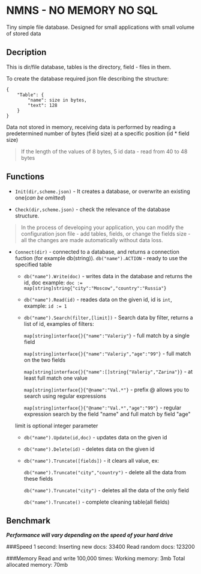 # NMNS - NO MEMORY NO SQL

Tiny simple file database. Designed for small applications with small volume of stored data

## Decription
This is dir/file database, tables is the directory, field - files in them.

To create the database required json file describing the structure:

	{
		"Table": {
			"name": size in bytes,
			"text": 128
		}
	}

Data not stored in memory, receiving data is performed by reading a predetermined number of bytes (field size) at a specific position (id * field size)

> If the length of the values of 8 bytes, 5 id data - read from 40 to 48 bytes


## Functions

- `Init(dir,scheme.json)` - It creates a database, or overwrite an existing one(*can be omitted*)

- `Check(dir,scheme.json)` - check the relevance of the database structure. 

 > In the process of developing your application, you can modify the configuration json file - add tables, fields, or change the fields size - all the changes are made automatically without data loss.

- `Connect(dir)` - connected to a database, and returns a connection fuction (for example db(string)). `db("name").ACTION` - ready to use the specified table

    - `db("name").Write(doc)` - writes data in the database and returns the id, doc example: `doc := map[string]string{"city":"Moscow","country":"Russia"}`

    - `db("name").Read(id)` - reades data on the given id, id is `int`, example: `id := 1`

    - `db("name").Search(filter,[limit])` - Search data by filter, returns a list of id, examples of filters:

        `map[string]interface{}{"name":"Valeriy"}` - full match by a single field

        `map[string]interface{}{"name":"Valeriy","age":"99"}` - full match on the two fields

        `map[string]interface{}{"name":[]string{"Valeriy","Zarina"}}` - at least full match one value

        `map[string]interface{}{"@name":"Val.*"}` - prefix @ allows you to search using regular expressions

        `map[string]interface{}{"@name":"Val.*","age":"99"}` - regular expression search by the field "name" and full match by field "age"

    limit is optional integer parameter


    - `db("name").Update(id,doc)` - updates data on the given id

    - `db("name").Delete(id)` - deletes data on the given id

    - `db("name").Truncate([fields])` - it clears all value, ex:

        `db("name").Truncate("city","country")` - delete all the data from these fields

        `db("name").Truncate("city")`  - deletes all the data of the only field

        `db("name").Truncate()` - complete cleaning table(all fields)


## Benchmark

***Performance will vary depending on the speed of your hard drive***

###Speed
	1 second:
		Inserting new docs: 33400
		Read random docs: 123200

###Memory
	Read and write 100,000 times:
		Working memory: 3mb
		Total allocated memory: 70mb
